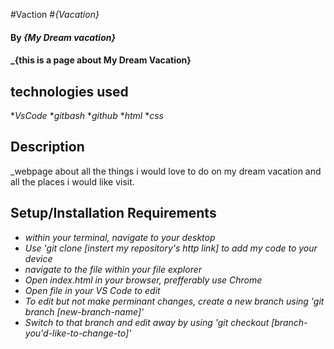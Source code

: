 #Vaction
#_{Vacation}_
#### By _**{My Dream vacation}**_

#### _{this is a page about My Dream Vacation}

## technologies used

*_VsCode_
*_gitbash_
*_github_
*_html_
*_css_

## Description
_webpage about all the things i would love to do on my dream vacation and all the places i would like visit.
## Setup/Installation Requirements

* _within your terminal, navigate to your desktop_
* _Use 'git clone [instert my repository's http link] to add my code to your device_
* _navigate to the file within your file explorer_
* _Open index.html in your browser, prefferably use Chrome_
* _Open file in your VS Code to edit_
* _To edit but not make perminant changes, create a new branch using 'git branch [new-branch-name]'_
* _Switch to that branch and edit away by using 'git checkout [branch-you'd-like-to-change-to]'_